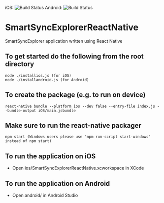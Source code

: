 iOS: ![Build Status](https://forcedotcom.github.io/SalesforceMobileSDK-TestResults/SmartSyncExplorerReactNative-results/ios/dev/latest/buildstatus.svg)     Android: ![Build Status](https://forcedotcom.github.io/SalesforceMobileSDK-TestResults/SmartSyncExplorerReactNative-results/android/dev/latest/buildstatus.svg)

# SmartSyncExplorerReactNative
SmartSyncExplorer application written using React Native 

## To get started do the following from the root directory
``` shell
node ./installios.js (for iOS)
node ./installandroid.js (for Android)
```
## To create the package (e.g. to run on device)
```shell
react-native bundle --platform ios --dev false --entry-file index.js --bundle-output iOS/main.jsbundle
```

## Make sure to run the react-native packager
```shell
npm start (Windows users please use "npm run-script start-windows" instead of npm start)
```

## To run the application on iOS
* Open ios/SmartSyncExplorerReactNative.xcworkspace in XCode

## To run the application on Android
* Open android/ in Android Studio


